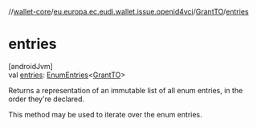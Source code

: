 //[wallet-core](../../../index.md)/[eu.europa.ec.eudi.wallet.issue.openid4vci](../index.md)/[GrantTO](index.md)/[entries](entries.md)

# entries

[androidJvm]\
val [entries](entries.md): [EnumEntries](https://kotlinlang.org/api/latest/jvm/stdlib/kotlin-stdlib/kotlin.enums/-enum-entries/index.html)&lt;[GrantTO](index.md)&gt;

Returns a representation of an immutable list of all enum entries, in the order they're declared.

This method may be used to iterate over the enum entries.
